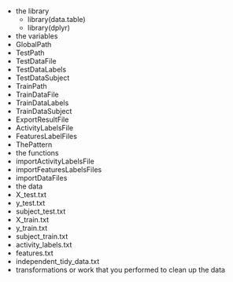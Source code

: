 #


* the library
  * library(data.table)
  * library(dplyr)
* the variables
 * GlobalPath      
 * TestPath        
 * TestDataFile    
 * TestDataLabels  
 * TestDataSubject 
 * TrainPath       
 * TrainDataFile   
 * TrainDataLabels 
 * TrainDataSubject
 * ExportResultFile
 * ActivityLabelsFile 
 * FeaturesLabelFiles 
 * ThePattern 
* the functions
 * importActivityLabelsFile
 * importFeaturesLabelsFiles
 * importDataFiles 
* the data
 * X_test.txt
 * y_test.txt
 * subject_test.txt
 * X_train.txt
 * y_train.txt
 * subject_train.txt
 * activity_labels.txt
 * features.txt
 * independent_tidy_data.txt
* transformations or work that you performed to clean up the data
